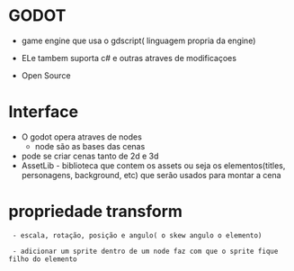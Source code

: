 # GODOT

 - game engine que usa o gdscript( linguagem propria da engine)

 - ELe tambem suporta c# e outras atraves de modificaçoes

 - Open Source


 # Interface

   - O godot opera atraves de nodes
     - node são as bases das cenas
   - pode se criar cenas tanto de 2d e 3d
   - AssetLib - biblioteca que contem os assets ou seja os elementos(titles, personagens, background, etc) que serão usados para montar a cena

   # propriedade transform

     - escala, rotação, posição e angulo( o skew angulo o elemento)

     - adicionar um sprite dentro de um node faz com que o sprite fique filho do elemento